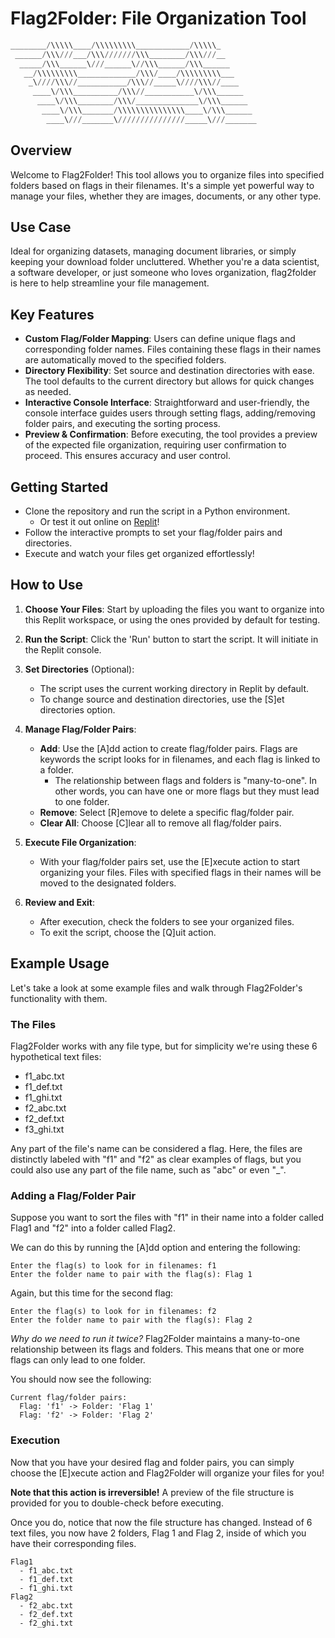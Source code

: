 # Flag2Folder: File Organization Tool

```py
________/\\\\\____/\\\\\\\\\____________/\\\\\_        
 ______/\\\///___/\\\///////\\\________/\\\///__       
  _____/\\\______\///______\//\\\______/\\\______      
   __/\\\\\\\\\_____________/\\\/____/\\\\\\\\\___     
    _\////\\\//___________/\\\//_____\////\\\//____    
     ____\/\\\__________/\\\//___________\/\\\______   
      ____\/\\\________/\\\/______________\/\\\______  
       ____\/\\\_______/\\\\\\\\\\\\\\\____\/\\\______ 
        ____\///_______\///////////////_____\///_______
```

## Overview
Welcome to Flag2Folder! This tool allows you to organize files into specified folders based on flags in their filenames. It's a simple yet powerful way to manage your files, whether they are images, documents, or any other type.

## Use Case

Ideal for organizing datasets, managing document libraries, or simply keeping your download folder uncluttered. Whether you're a data scientist, a software developer, or just someone who loves organization, flag2folder is here to help streamline your file management.

## Key Features

- **Custom Flag/Folder Mapping**: Users can define unique flags and corresponding folder names. Files containing these flags in their names are automatically moved to the specified folders.
- **Directory Flexibility**: Set source and destination directories with ease. The tool defaults to the current directory but allows for quick changes as needed.
- **Interactive Console Interface**: Straightforward and user-friendly, the console interface guides users through setting flags, adding/removing folder pairs, and executing the sorting process.
- **Preview & Confirmation**: Before executing, the tool provides a preview of the expected file organization, requiring user confirmation to proceed. This ensures accuracy and user control.

## Getting Started

- Clone the repository and run the script in a Python environment.
  - Or test it out online on [Replit](https://replit.com/@Normanb17/Flag2Folder-Example#main.py)!
- Follow the interactive prompts to set your flag/folder pairs and directories.
- Execute and watch your files get organized effortlessly!

## How to Use
1. **Choose Your Files**: Start by uploading the files you want to organize into this Replit workspace, or using the ones provided by default for testing.

2. **Run the Script**: Click the 'Run' button to start the script. It will initiate in the Replit console.

3. **Set Directories** (Optional):
   - The script uses the current working directory in Replit by default.
   - To change source and destination directories, use the [S]et directories option.

4. **Manage Flag/Folder Pairs**:
   - **Add**: Use the [A]dd action to create flag/folder pairs. Flags are keywords the script looks for in filenames, and each flag is linked to a folder.
     - The relationship between flags and folders is "many-to-one". In other words, you can have one or more flags but they must lead to one folder.
   - **Remove**: Select [R]emove to delete a specific flag/folder pair.
   - **Clear All**: Choose [C]lear all to remove all flag/folder pairs.

5. **Execute File Organization**:
   - With your flag/folder pairs set, use the [E]xecute action to start organizing your files. Files with specified flags in their names will be moved to the designated folders.

6. **Review and Exit**:
   - After execution, check the folders to see your organized files.
   - To exit the script, choose the [Q]uit action.

## Example Usage
Let's take a look at some example files and walk through Flag2Folder's functionality with them.

### The Files
Flag2Folder works with any file type, but for simplicity we're using these 6 hypothetical text files:
  - f1_abc.txt
  - f1_def.txt
  - f1_ghi.txt
  - f2_abc.txt
  - f2_def.txt
  - f3_ghi.txt

Any part of the file's name can be considered a flag. Here, the files are distinctly labeled with "f1" and "f2" as clear examples of flags, but you could also use any part of the file name, such as "abc" or even "_".

### Adding a Flag/Folder Pair

Suppose you want to sort the files with "f1" in their name into a folder called Flag1 and "f2" into a folder called Flag2.

We can do this by running the [A]dd option and entering the following:
```
Enter the flag(s) to look for in filenames: f1
Enter the folder name to pair with the flag(s): Flag 1
```
Again, but this time for the second flag:
```
Enter the flag(s) to look for in filenames: f2
Enter the folder name to pair with the flag(s): Flag 2
```

_Why do we need to run it twice?_
Flag2Folder maintains a many-to-one relationship between its flags and folders. This means that one or more flags can only lead to one folder.

You should now see the following:
```
Current flag/folder pairs:
  Flag: 'f1' -> Folder: 'Flag 1'
  Flag: 'f2' -> Folder: 'Flag 2'
```

### Execution
Now that you have your desired flag and folder pairs, you can simply choose the [E]xecute action and Flag2Folder will organize your files for you!

**Note that this action is irreversible!**
A preview of the file structure is provided for you to double-check before executing.

Once you do, notice that now the file structure has changed. Instead of 6 text files, you now have 2 folders, Flag 1 and Flag 2, inside of which you have their corresponding files.

```
Flag1
  - f1_abc.txt
  - f1_def.txt
  - f1_ghi.txt
Flag2
  - f2_abc.txt
  - f2_def.txt
  - f2_ghi.txt
```
